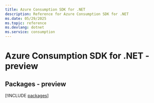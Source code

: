 ```yaml
---
title: Azure Consumption SDK for .NET
description: Reference for Azure Consumption SDK for .NET
ms.date: 05/29/2025
ms.topic: reference
ms.devlang: dotnet
ms.service: consumption
---
```

# Azure Consumption SDK for .NET - preview
## Packages - preview
[!INCLUDE [packages](consumption-index.md)]